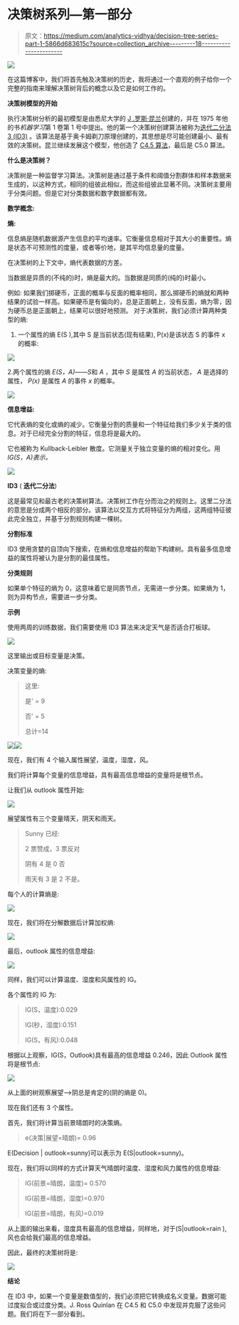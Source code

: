 # 决策树系列—第一部分

> 原文：<https://medium.com/analytics-vidhya/decision-tree-series-part-1-5866d683615c?source=collection_archive---------18----------------------->

![](img/358c458d0e5b627384d255fe9cfa5103.png)

在这篇博客中，我们将首先触及决策树的历史，我将通过一个直观的例子给你一个完整的指南来理解决策树背后的概念以及它是如何工作的。

**决策树模型的开始**

执行决策树分析的最初模型是由悉尼大学的 [J .罗斯·昆兰](http://en.wikipedia.org/wiki/Ross_Quinlan)创建的，并在 1975 年他的书*机器学习*第 1 卷第 1 号中提出。他的第一个决策树创建算法被称为[迭代二分法 3 (ID3)](http://en.wikipedia.org/wiki/ID3_algorithm) 。该算法是基于奥卡姆剃刀原理创建的，其思想是尽可能创建最小、最有效的决策树。昆兰继续发展这个模型，他创造了 [C4.5 算法](http://en.wikipedia.org/wiki/C4.5_algorithm)，最后是 C5.0 算法。

**什么是决策树？**

决策树是一种监督学习算法。决策树是通过基于条件和阈值分割群体和样本数据来生成的，以这种方式，相同的组彼此相似，而这些组彼此显著不同。决策树主要用于分类问题。但是它对分类数据和数字数据都有效。

**数学概念:**

**熵:**

信息熵是随机数据源产生信息的平均速率。它衡量信息相对于其大小的重要性。熵是状态不可预测性的度量，或者等价地，是其平均信息量的度量。

在决策树的上下文中，熵代表数据的方差。

当数据是异质的(不纯的)时，熵是最大的。当数据是同质的(纯的)时最小。

例如:
如果我们掷硬币，正面的概率与反面的概率相同，那么掷硬币的熵就和两种结果的试验一样高。如果硬币是有偏向的，总是正面朝上，没有反面，熵为零，因为硬币总是正面朝上，结果可以很好地预测。
对于决策树，我们必须计算两种类型的熵:

1.  一个属性的熵 E(S ),其中 S 是当前状态(现有结果), P(x)是该状态 S 的事件 x 的概率:

![](img/91316601ade6793dbbb085ec160e5b25.png)

2.两个属性的熵 *E(S，A)*——*S*和 *A* ，其中 *S* 是属性 *A* 的当前状态， *A* 是选择的属性， *P(x)* 是属性 *A* 的事件 *x* 的概率。

![](img/e94b4d5011a0b4b9394d3d4b7c2a0219.png)

**信息增益:**

它代表熵的变化或熵的减少。它衡量分割的质量和一个特征给我们多少关于类的信息。对于已经完全分割的特征，信息将是最大的。

它也被称为 Kullback-Leibler 散度。它测量关于独立变量的熵的相对变化。用 *IG(S，A)表示。*

![](img/ee5dfba99a11ec6888a8d1e763fa5f22.png)

**ID3** ( **迭代二分法**)

这是最常见和最古老的决策树算法。决策树工作在分而治之的规则上。这里二分法的意思是分成两个相反的部分。该算法以交互方式将特征分为两组，这两组特征彼此完全独立，并基于分割规则构建一棵树。

**分割标准**

ID3 使用贪婪的自顶向下搜索，在熵和信息增益的帮助下构建树。具有最多信息增益的属性将被认为是分割的最佳属性。

**分类规则**

如果单个特征的熵为 0，这意味着它是同质节点，无需进一步分类。如果熵为 1，则为异构节点，需要进一步分类。

**示例**

使用两周的训练数据，我们需要使用 ID3 算法来决定天气是否适合打板球。

![](img/46f8532b63e6e4de1ff419cb869deb11.png)

这里输出或目标变量是决策。

决策变量的熵:

> 这里:
> 
> 是' = 9
> 
> 否' = 5
> 
> 总计=14

![](img/8278ab8b565a2a0f6114ddc7068d135f.png)![](img/24fa3814ee1b8bf020af9e587dd121b7.png)

现在，我们有 4 个输入属性展望，温度，湿度，风。

我们将计算每个变量的信息增益，具有最高信息增益的变量将是根节点。

让我们从 outlook 属性开始:

![](img/bb057a38d3b8cbd6a8bc7add2a10cf00.png)

展望属性有三个变量晴天，阴天和雨天。

> Sunny 已经:
> 
> 2 票赞成，3 票反对
> 
> 阴有 4 是 0 否
> 
> 雨天有 3 是 2 不是。

每个人的计算熵是:

![](img/070ea6c216210afeadbbf974e1fce5fb.png)

现在，我们将在分解数据后计算加权熵:

![](img/1f64a52b0641430f886fb0c4fb5f81b2.png)

最后，outlook 属性的信息增益:

![](img/d2d59f18912c14c88647914469ada8cf.png)

同样，我们可以计算温度、湿度和风属性的 IG。

各个属性的 IG 为:

> IG(S，温度):0.029
> 
> IG(秒，湿度):0.151
> 
> IG(S，有风):0.048

根据以上观察，IG(S，Outlook)具有最高的信息增益 0.246，因此 Outlook 属性将是根节点:

![](img/6a829c29c0ab22a22e8d12fdb8779740.png)

从上面的树观察展望-->阴总是肯定的(阴的熵是 0)。

现在我们还有 3 个属性。

首先，我们将计算当前景晴朗时的决策熵。

> e(决策|展望=晴朗)= 0.96

E(Decision | outlook=sunny)可以表示为 E(S|outlook=sunny)。

现在，我们将以同样的方式计算天气晴朗时温度、湿度和风力属性的信息增益:

> IG(前景=晴朗，温度)= 0.570
> 
> IG(前景=晴朗，湿度)=0.970
> 
> IG(前景=晴朗，有风)=0.019

从上面的输出来看，湿度具有最高的信息增益，同样地，对于(S|outlook=rain ),风也会给我们最高的信息增益。

因此，最终的决策树将是:

![](img/2e3897ca569c3829e0a7ee7f66bbbc41.png)

**结论**

在 ID3 中，如果一个变量是数值型的，我们必须把它转换成名义变量。数据可能过度拟合或过度分类。J. Ross Quinlan 在 C4.5 和 C5.0 中发现并克服了这些问题。我们将在下一部分看到。
